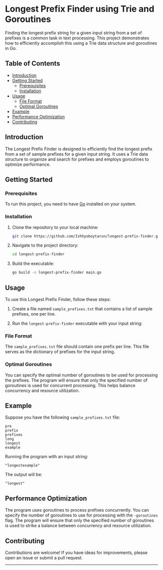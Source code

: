
# Longest Prefix Finder using Trie and Goroutines

Finding the longest prefix string for a given input string from a set of prefixes is a common task in text processing. This project demonstrates how to efficiently accomplish this using a Trie data structure and goroutines in Go.

## Table of Contents

- [Introduction](#introduction)
- [Getting Started](#getting-started)
    - [Prerequisites](#prerequisites)
    - [Installation](#installation)
- [Usage](#usage)
    - [File Format](#file-format)
    - [Optimal Goroutines](#optimal-goroutines)
- [Example](#example)
- [Performance Optimization](#performance-optimization)
- [Contributing](#contributing)

## Introduction

The Longest Prefix Finder is designed to efficiently find the longest prefix from a set of sample prefixes for a given input string. It uses a Trie data structure to organize and search for prefixes and employs goroutines to optimize performance.

## Getting Started

### Prerequisites

To run this project, you need to have [Go](https://golang.org/) installed on your system.

### Installation

1. Clone the repository to your local machine:

   ```bash
   git clone https://github.com/Ishhyoboytarun/longest-prefix-finder.git
   ```

2. Navigate to the project directory:

   ```bash
   cd longest-prefix-finder
   ```

3. Build the executable:

   ```bash
   go build -o longest-prefix-finder main.go
   ```

## Usage

To use this Longest Prefix Finder, follow these steps:

1. Create a file named `sample_prefixes.txt` that contains a list of sample prefixes, one per line.

2. Run the `longest-prefix-finder` executable with your input string:

### File Format

The `sample_prefixes.txt` file should contain one prefix per line. This file serves as the dictionary of prefixes for the input string.

### Optimal Goroutines

You can specify the optimal number of goroutines to be used for processing the prefixes. The program will ensure that only the specified number of goroutines is used for concurrent processing. This helps balance concurrency and resource utilization.

## Example

Suppose you have the following `sample_prefixes.txt` file:

```
pre
prefix
prefixes
long
longest
example
```

Running the program with an input string:

```
"longestexample"
```

The output will be:

```
"longest"
```

## Performance Optimization

The program uses goroutines to process prefixes concurrently. You can specify the number of goroutines to use for processing with the `-goroutines` flag. The program will ensure that only the specified number of goroutines is used to strike a balance between concurrency and resource utilization.

## Contributing

Contributions are welcome! If you have ideas for improvements, please open an issue or submit a pull request.

---
